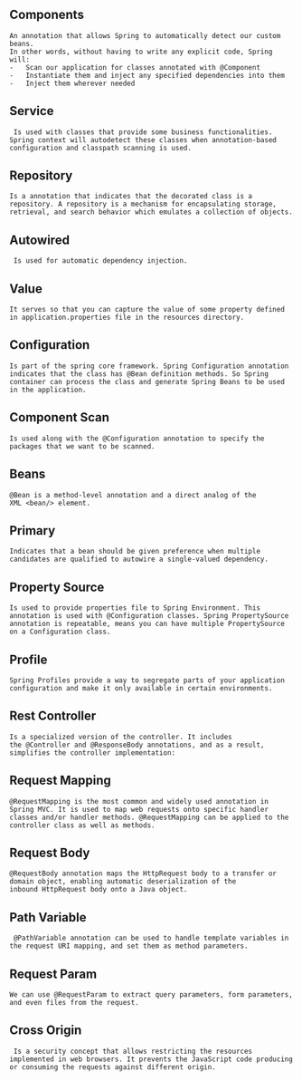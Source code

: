 ## Components
	An annotation that allows Spring to automatically detect our custom beans.
	In other words, without having to write any explicit code, Spring will:
	-   Scan our application for classes annotated with @Component
	-   Instantiate them and inject any specified dependencies into them
	-   Inject them wherever needed


## Service
	 Is used with classes that provide some business functionalities. Spring context will autodetect these classes when annotation-based configuration and classpath scanning is used.


## Repository
	Is a annotation that indicates that the decorated class is a repository. A repository is a mechanism for encapsulating storage, retrieval, and search behavior which emulates a collection of objects.


## Autowired
	 Is used for automatic dependency injection.


## Value
	It serves so that you can capture the value of some property defined in application.properties file in the resources directory.


## Configuration
	Is part of the spring core framework. Spring Configuration annotation indicates that the class has @Bean definition methods. So Spring container can process the class and generate Spring Beans to be used in the application.


## Component Scan
	Is used along with the @Configuration annotation to specify the packages that we want to be scanned.


## Beans
	@Bean is a method-level annotation and a direct analog of the XML <bean/> element.


## Primary
	Indicates that a bean should be given preference when multiple candidates are qualified to autowire a single-valued dependency.


## Property Source
	Is used to provide properties file to Spring Environment. This annotation is used with @Configuration classes. Spring PropertySource annotation is repeatable, means you can have multiple PropertySource on a Configuration class.


## Profile
	Spring Profiles provide a way to segregate parts of your application configuration and make it only available in certain environments.


## Rest Controller
	Is a specialized version of the controller. It includes the @Controller and @ResponseBody annotations, and as a result, simplifies the controller implementation:


## Request Mapping
	@RequestMapping is the most common and widely used annotation in Spring MVC. It is used to map web requests onto specific handler classes and/or handler methods. @RequestMapping can be applied to the controller class as well as methods.


## Request Body
	@RequestBody annotation maps the HttpRequest body to a transfer or domain object, enabling automatic deserialization of the inbound HttpRequest body onto a Java object.


## Path Variable
	 @PathVariable annotation can be used to handle template variables in the request URI mapping, and set them as method parameters.


## Request Param
	We can use @RequestParam to extract query parameters, form parameters, and even files from the request.


## Cross Origin
	 Is a security concept that allows restricting the resources implemented in web browsers. It prevents the JavaScript code producing or consuming the requests against different origin.
